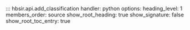 
::: hbsir.api.add_classification
    handler: python
    options:
        heading_level: 1
        members_order: source
        show_root_heading: true
        show_signature: false
        show_root_toc_entry: true
